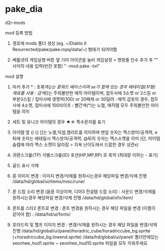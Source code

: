 # pake_dia
d2r-mods

mod 등록 방법
1.  경로에 mods 폴더 생성 
(eg. ~/Diablo II Resurrected/pake/pake.mpq/data/~) 형태가 되어야함

2. 베틀넷의 게임실행 버튼 옆 기어 아이콘을 눌러 게임설정 > 명령줄 인수 추가 후 "" 사이의 내용 입력(빈칸 포함)
" -mod pake -txt"

mod 설명
1. 마커 추가 *
: 초록색(*)는 룬워드 베이스이며 se가 함께 있는 경우 에테리얼(무형) 재료를 사용
: 금색(*)는 주워볼만한 매직 아이템이며, 접두사에 3소켓 or 2스킬 or 부분3스킬 / 접미사에 생명력(100) or 20패캐 or 30달려
: 매직 갑옷의 경우, 접두사에 4소켓, 접미사에 100라이프
: 빨간색(*)는 노멀, 매직템 모두 주워볼만한 아이템을 의미

2. 세트 및 유니크 아이템의 경우 ★☆ 특수문자를 표기

3. 아이템 옆 () {} []는 노멀,익셉,엘리트를 의미하며 맨앞 숫자는 맥스방어/공격력, e뒤에 숫자는 에테일시 맥스방어/공격력, @뒤의 숫자는 맥스소켓을 의미 (단, 아이템 숨렙에 따라 맥스 소켓이 달라짐 > 지옥 난이도에서 드랍한 경우 상관x)

4. 귀환스크롤(TP) 식별스크롤(ID) 포션(HP,MP,RP) 로 축약 (최대량 이하는 - 표기)

5. 골드 표시 삭제

6. 룬 이미지 변경 
: 이미지 변경/삭제를 원하시는경우 해당파일 변경/삭제 진행
/data/hd/global/ui/items/misc/rune/

7. 룬 드랍 소리 변경 (움룬 이상이며, 디아3 전설템 드랍 소리)
: 사운드 변경/삭제를 원하시는경우 해당파일 변경/삭제 진행
/data/hd/global/sfx/item/

8. 폰트를 스타2 폰트로 변경
: 폰트 변경을 원하시는 경우 해당 파일을 변경 (이름이 같아야 함)
: /data/hd/ui/fonts/

9. 호라드릭 및 헬프 이미지 변경
: 변경/삭제를 원하시는 경우 해당 파일을 변경/삭제 진행
/data/hd/global/ui/panel/horadric_cube/horadriccube_bg.sprite (+horadriccube_bg.lowend.sprite)
/data/hd/global/ui/panel/ 폴더안에있는 seonhee_hud1.sprite ~ seonhee_hud10.sprite 파일을 모두 지워주세요




